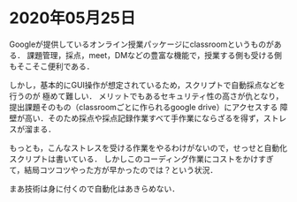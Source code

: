 # 2020年05月25日 


Googleが提供しているオンライン授業パッケージにclassroomというものがある．
課題管理，採点，meet，DMなどの豊富な機能で，授業する側も受ける側もそこそこ便利である．


しかし，基本的にGUI操作が想定されているため，スクリプトで自動採点などを行うのが
極めて難しい．
メリットでもあるセキュリティ性の高さが仇となり，提出課題そのもの（classroomごとに作られるgoogle drive）にアクセスする
障壁が高い．そのため採点や採点記録作業すべて手作業にならざるを得ず，ストレスが溜まる．


もっとも，こんなストレスを受ける作業をやるわけがないので，せっせと自動化スクリプトは書いている．
しかしこのコーディング作業にコストをかけすぎて，結局コツコツやった方が早かったのでは？という状況．


まあ技術は身に付くので自動化はあきらめない．